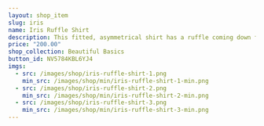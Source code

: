 ```yaml
---
layout: shop_item
slug: iris
name: Iris Ruffle Shirt
description: This fitted, asymmetrical shirt has a ruffle coming down from the right shoulder, adding some movement to your dancing in a stylish, modern way.
price: "200.00"
shop_collection: Beautiful Basics
button_id: NV5784KBL6YJ4
imgs:
  - src: /images/shop/iris-ruffle-shirt-1.png
    min_src: /images/shop/min/iris-ruffle-shirt-1-min.png
  - src: /images/shop/iris-ruffle-shirt-2.png
    min_src: /images/shop/min/iris-ruffle-shirt-2-min.png
  - src: /images/shop/iris-ruffle-shirt-3.png
    min_src: /images/shop/min/iris-ruffle-shirt-3-min.png
---
```

